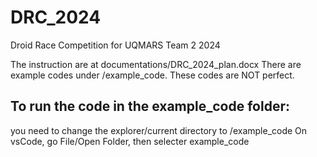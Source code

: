 # DRC_2024
Droid Race Competition for UQMARS Team 2 2024

The instruction are at documentations/DRC_2024_plan.docx
There are example codes under /example_code. These codes are NOT perfect.

## To run the code in the example_code folder:
you need to change the explorer/current directory to /example_code
On vsCode, go File/Open Folder, then selecter example_code